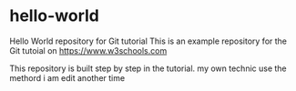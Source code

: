 # hello-world
Hello World repository for Git tutorial
This is an example repository for the Git tutoial on https://www.w3schools.com

This repository is built step by step in the tutorial.
my own technic use the methord
i am edit another time
